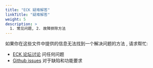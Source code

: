 ```yaml
---
title: "ECK 疑难解答"
linkTitle: "疑难解答"
weight: 5
description: >
  1. 常见问题, 2. 故障排除方法
---
```


如果你在这些文件中提供的信息无法找到一个解决问题的方法 , 请求帮忙:

- [ECK 论坛讨论](https://discuss.elastic.co/c/eck) 问任何问题
- [Github issues](https://github.com/elastic/cloud-on-k8s/issues) 对于缺陷和功能要求
